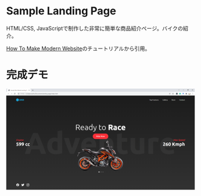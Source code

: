 # Sample Landing Page

HTML/CSS, JavaScriptで制作した非常に簡単な商品紹介ページ。バイクの紹介。

[How To Make Modern Website](https://www.youtube.com/watch?v=NprFr1SZGg8)のチュートリアルから引用。

# 完成デモ

![Demo](demo.png)